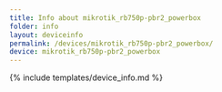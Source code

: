 ```yaml
---
title: Info about mikrotik_rb750p-pbr2_powerbox
folder: info
layout: deviceinfo
permalink: /devices/mikrotik_rb750p-pbr2_powerbox/
device: mikrotik_rb750p-pbr2_powerbox
---
```

{% include templates/device_info.md %}
